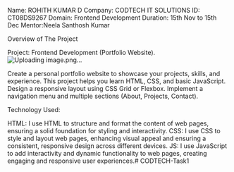 Name: ROHITH KUMAR D Company: CODTECH IT SOLUTIONS ID: CT08DS9267 Domain: Frontend Development Duration: 15th Nov to 15th Dec Mentor:Neela Santhosh Kumar

Overview of The Project

Project: Frontend Development (Portfolio Website).![Uploading image.png…]()


Create a personal portfolio website to showcase your projects, skills, and experience. This project helps you learn HTML, CSS, and basic JavaScript. Design a responsive layout using CSS Grid or Flexbox. Implement a navigation menu and multiple sections (About, Projects, Contact).

Technology Used:

HTML: I use HTML to structure and format the content of web pages, ensuring a solid foundation for styling and interactivity. CSS: I use CSS to style and layout web pages, enhancing visual appeal and ensuring a consistent, responsive design across different devices. JS: I use JavaScript to add interactivity and dynamic functionality to web pages, creating engaging and responsive user experiences.# CODTECH-Task1

